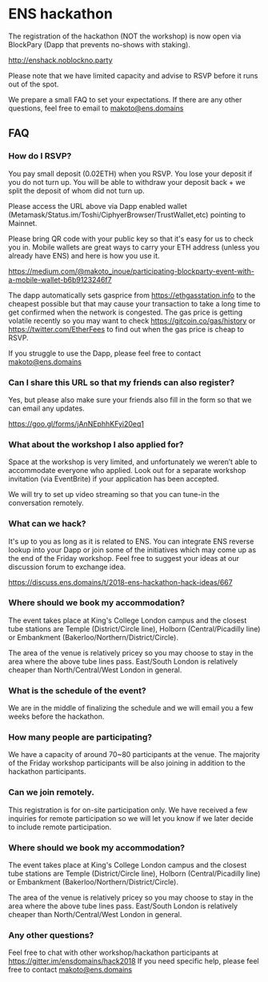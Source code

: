 # ENS hackathon

The registration of the hackathon (NOT the workshop) is now open via BlockPary (Dapp that prevents no-shows with staking).

http://enshack.noblockno.party

Please note that we have limited capacity and advise to RSVP before it runs out of the spot.

We prepare a small FAQ to set your expectations. If there are any other questions, feel free to email to makoto@ens.domains

## FAQ

### How do I RSVP?

You pay small deposit (0.02ETH) when you RSVP. You lose your deposit if you do not turn up. You will be able to withdraw your deposit back + we split the deposit of whom did not turn up.

Please access the URL above via Dapp enabled wallet (Metamask/Status.im/Toshi/CiphyerBrowser/TrustWallet,etc) pointing to Mainnet.

Please bring QR code with your public key so that it's easy for us to check you in. Mobile wallets are great ways to carry your ETH address (unless you already have ENS) and here is how you use it.

https://medium.com/@makoto_inoue/participating-blockparty-event-with-a-mobile-wallet-b6b9123246f7

The dapp automatically sets gasprice from https://ethgasstation.info to the cheapest possible but that may cause your transaction to take a long time to get confirmed when the network is congested. The gas price is getting volatile recently so you may want to check https://gitcoin.co/gas/history or https://twitter.com/EtherFees to find out when the gas price is cheap to RSVP.

If you struggle to use the Dapp, please feel free to contact makoto@ens.domains

### Can I share this URL so that my friends can also register?

Yes, but please also make sure your friends also fill in the form so that we can email any updates.

https://goo.gl/forms/jAnNEphhKFyi20eq1

### What about the workshop I also applied for?

Space at the workshop is very limited, and unfortunately we weren’t able to accommodate everyone who applied. Look out for a separate workshop invitation (via EventBrite) if your application has been accepted.

We will try to set up video streaming so that you can tune-in the conversation remotely.

### What can we hack?

It's up to you as long as it is related to ENS. You can integrate ENS reverse lookup into your Dapp or join some of the initiatives which may come up as the end of the Friday workshop. Feel free to suggest your ideas at our discussion forum to exchange idea.

https://discuss.ens.domains/t/2018-ens-hackathon-hack-ideas/667

### Where should we book my accommodation?

The event takes place at King's College London campus and the closest tube stations are Temple (District/Circle line), Holborn (Central/Picadilly line) or Embankment (Bakerloo/Northern/District/Circle).

The area of the venue is relatively pricey so you may choose to stay in the area where the above tube lines pass. East/South London is relatively cheaper than North/Central/West London in general.

### What is the schedule of the event?

We are in the middle of finalizing the schedule and we will email you a few weeks before the hackathon.

### How many people are participating?

We have a capacity of around 70~80 participants at the venue. The majority of the Friday workshop participants will be also  joining in addition to the hackathon participants.

### Can we join remotely.

This registration is for on-site participation only.
We have received a few inquiries for remote participation so we will let you know if we later decide to include remote participation.

### Where should we book my accommodation?

The event takes place at King's College London campus and the closest tube stations are Temple (District/Circle line), Holborn (Central/Picadilly line) or Embankment (Bakerloo/Northern/District/Circle).

The area of the venue is relatively pricey so you may choose to stay in the area where the above tube lines pass. East/South London is relatively cheaper than North/Central/West London in general.

### Any other questions?

Feel free to chat with other workshop/hackathon participants at https://gitter.im/ensdomains/hack2018
If you need specific help, please feel free to contact makoto@ens.domains
